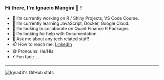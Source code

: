 ### Hi there, I'm Ignacio Mangini 👋 ! 

- 🔭 I’m currently working on R / Shiny Projects, VS Code Course.
- 🌱 I’m currently learning JavaScript, Docker, Google Cloud.
- 👯 I’m looking to collaborate on Quant Finance R Packages.   
- 🤔 I’m looking for help with Documentation.
- 💬 Ask me about any tech related stuff!
- 📫 How to reach me: [LinkedIn](https://www.linkedin.com/in/ignacio-mangini-baa275186/)
- 😄 Pronouns: He/His
- ⚡ Fun fact: ...

---

![Igna43's GitHub stats](https://github-readme-stats.vercel.app/api?username=Igna43&show_icons=true&theme=prussian&hide_border=true&count_private=true)

